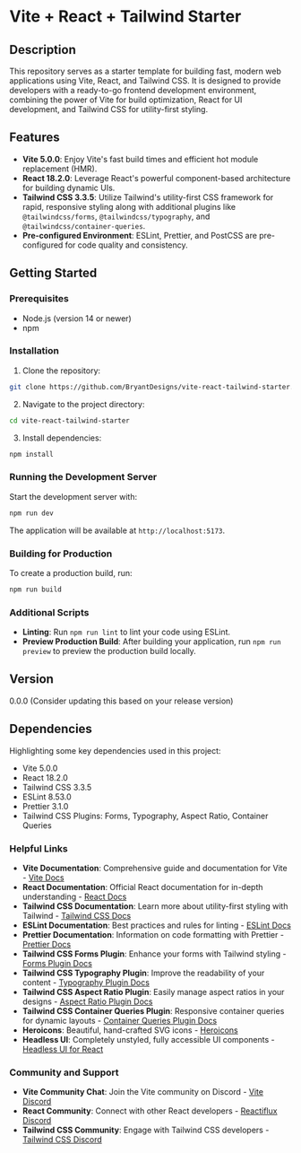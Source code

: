 # Vite + React + Tailwind Starter

## Description

This repository serves as a starter template for building fast, modern web applications using Vite, React, and Tailwind CSS. It is designed to provide developers with a ready-to-go frontend development environment, combining the power of Vite for build optimization, React for UI development, and Tailwind CSS for utility-first styling.

## Features

- **Vite 5.0.0**: Enjoy Vite's fast build times and efficient hot module replacement (HMR).
- **React 18.2.0**: Leverage React's powerful component-based architecture for building dynamic UIs.
- **Tailwind CSS 3.3.5**: Utilize Tailwind's utility-first CSS framework for rapid, responsive styling along with additional plugins like `@tailwindcss/forms`, `@tailwindcss/typography`, and `@tailwindcss/container-queries`.
- **Pre-configured Environment**: ESLint, Prettier, and PostCSS are pre-configured for code quality and consistency.


## Getting Started

### Prerequisites

- Node.js (version 14 or newer)
- npm

### Installation

1. Clone the repository:
```bash
git clone https://github.com/BryantDesigns/vite-react-tailwind-starter.git
```
2. Navigate to the project directory:
```bash
cd vite-react-tailwind-starter
```
3. Install dependencies:
```bash
npm install
```


### Running the Development Server

Start the development server with:
```bash
npm run dev
```


The application will be available at `http://localhost:5173`.

### Building for Production

To create a production build, run:
```bash
npm run build
```

### Additional Scripts

- **Linting**: Run `npm run lint` to lint your code using ESLint.
- **Preview Production Build**: After building your application, run `npm run preview` to preview the production build locally.

## Version

0.0.0 (Consider updating this based on your release version)

## Dependencies

Highlighting some key dependencies used in this project:
- Vite 5.0.0
- React 18.2.0
- Tailwind CSS 3.3.5
- ESLint 8.53.0
- Prettier 3.1.0
- Tailwind CSS Plugins: Forms, Typography, Aspect Ratio, Container Queries

### Helpful Links

- **Vite Documentation**: Comprehensive guide and documentation for Vite - [Vite Docs](https://vitejs.dev/guide/)
- **React Documentation**: Official React documentation for in-depth understanding - [React Docs](https://react.dev/learn)
- **Tailwind CSS Documentation**: Learn more about utility-first styling with Tailwind - [Tailwind CSS Docs](https://tailwindcss.com/docs)
- **ESLint Documentation**: Best practices and rules for linting - [ESLint Docs](https://eslint.org/docs/user-guide/getting-started)
- **Prettier Documentation**: Information on code formatting with Prettier - [Prettier Docs](https://prettier.io/docs/en/index.html)
- **Tailwind CSS Forms Plugin**: Enhance your forms with Tailwind styling - [Forms Plugin Docs](https://github.com/tailwindlabs/tailwindcss-forms)
- **Tailwind CSS Typography Plugin**: Improve the readability of your content - [Typography Plugin Docs](https://github.com/tailwindlabs/tailwindcss-typography)
- **Tailwind CSS Aspect Ratio Plugin**: Easily manage aspect ratios in your designs - [Aspect Ratio Plugin Docs](https://github.com/tailwindlabs/tailwindcss-aspect-ratio)
- **Tailwind CSS Container Queries Plugin**: Responsive container queries for dynamic layouts - [Container Queries Plugin Docs](https://github.com/tailwindlabs/tailwindcss-container-queries)
- **Heroicons**: Beautiful, hand-crafted SVG icons - [Heroicons](https://heroicons.com/)
- **Headless UI**: Completely unstyled, fully accessible UI components - [Headless UI for React](https://headlessui.com/react/menu)


### Community and Support

- **Vite Community Chat**: Join the Vite community on Discord - [Vite Discord](https://chat.vitejs.dev/)
- **React Community**: Connect with other React developers - [Reactiflux Discord](https://www.reactiflux.com/)
- **Tailwind CSS Community**: Engage with Tailwind CSS developers - [Tailwind CSS Discord](https://discord.gg/tailwind)

